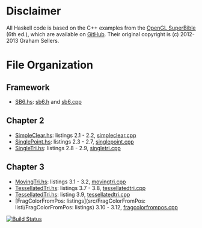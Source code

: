# Disclaimer

All Haskell code is based on the C++ examples from the [OpenGL SuperBible](http://www.openglsuperbible.com/) (6th ed.), which are available on [GitHub](https://github.com/openglsuperbible/sb6code). Their original copyright is (c) 2012-2013 Graham Sellers.

# File Organization

## Framework

* [SB6.hs](src/SB6/SB6.hs): [sb6.h](https://github.com/openglsuperbible/sb6code/blob/master/include/sb6.h) and [sb6.cpp](https://github.com/openglsuperbible/sb6code/blob/master/src/sb6/sb6.cpp)

## Chapter 2

* [SimpleClear.hs](src/SimpleClear/SimpleClear.hs): listings 2.1 - 2.2, [simpleclear.cpp](https://github.com/openglsuperbible/sb6code/blob/master/src/simpleclear/simpleclear.cpp)
* [SinglePoint.hs](src/SinglePoint/SinglePoint.hs): listings 2.3 - 2.7, [singlepoint.cpp](https://github.com/openglsuperbible/sb6code/blob/master/src/singlepoint/singlepoint.cpp)
* [SingleTri.hs](src/SingleTri/SingleTri.hs): listings 2.8 - 2.9, [singletri.cpp](https://github.com/openglsuperbible/sb6code/blob/master/src/singletri/singletri.cpp)

## Chapter 3

* [MovingTri.hs](src/MovingTri/MovingTri.hs): listings 3.1 - 3.2, [movingtri.cpp](https://github.com/openglsuperbible/sb6code/blob/master/src/movingtri/movingtri.cpp)
* [TessellatedTri.hs](src/TessellatedTri/TessellatedTri.hs): listings 3.7 - 3.8, [tessellatedtri.cpp](https://github.com/openglsuperbible/sb6code/blob/master/src/tessellatedtri/tessellatedtri.cpp)
* [TessellatedTri.hs](src/TessellatedTri/TessellatedTri.hs): listing 3.9, [tessellatedtri.cpp](https://github.com/openglsuperbible/sb6code/blob/master/src/tessellatedtri/tessellatedtri.cpp)
* [FragColorFromPos: listings](src/FragColorFromPos: listi/FragColorFromPos: listings) 3.10 - 3.12, [fragcolorfrompos.cpp](https://github.com/openglsuperbible/sb6code/blob/master/src/fragcolorfrompos/fragcolorfrompos.cpp)

[![Build Status](https://travis-ci.org/svenpanne/HSuperBible6.png)](https://travis-ci.org/svenpanne/HSuperBible6)
